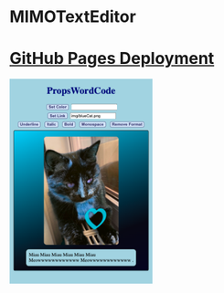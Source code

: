 # MIMOTextEditor

# [GitHub Pages Deployment](https://mariariosnavarro.github.io/MIMOTextEditor/)

<div><img src="readme.png" width="250px"></div>
